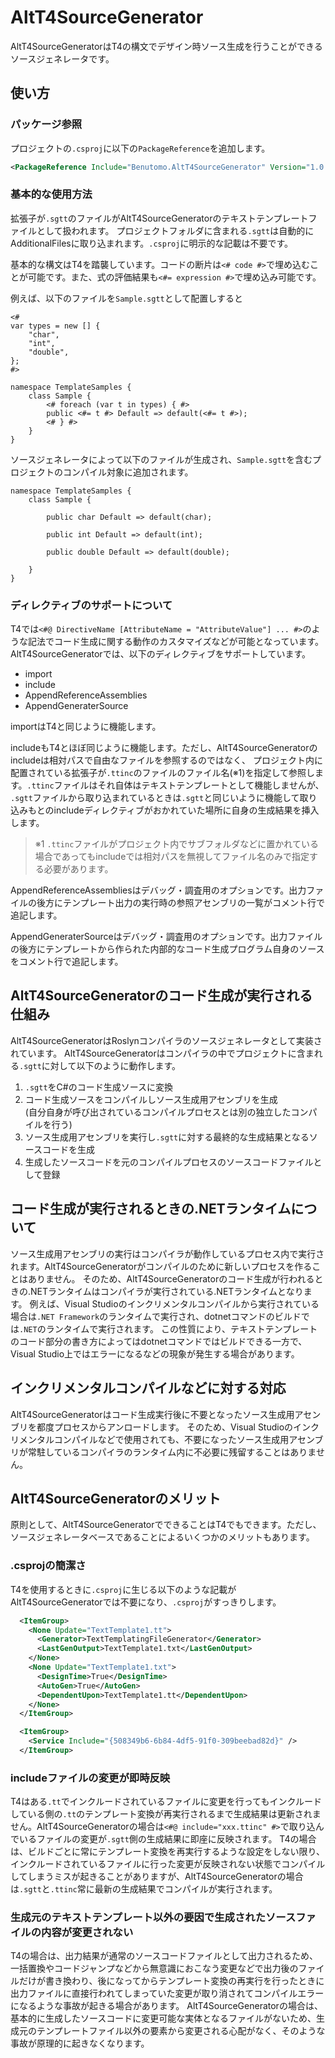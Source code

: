 # AltT4SourceGenerator

AltT4SourceGeneratorはT4の構文でデザイン時ソース生成を行うことができるソースジェネレータです。

## 使い方

### パッケージ参照

プロジェクトの`.csproj`に以下の`PackageReference`を追加します。

```xml
<PackageReference Include="Benutomo.AltT4SourceGenerator" Version="1.0.1" PrivateAssets="true" />
```

### 基本的な使用方法

拡張子が`.sgtt`のファイルがAltT4SourceGeneratorのテキストテンプレートファイルとして扱われます。
プロジェクトフォルダに含まれる`.sgtt`は自動的にAdditionalFilesに取り込まれます。`.csproj`に明示的な記載は不要です。

基本的な構文はT4を踏襲しています。コードの断片は`<# code #>`で埋め込むことが可能です。また、式の評価結果も`<#= expression #>`で埋め込み可能です。

例えば、以下のファイルを`Sample.sgtt`として配置しすると

```
<#
var types = new [] {
    "char",
    "int",
    "double",
};
#>

namespace TemplateSamples {
    class Sample {
        <# foreach (var t in types) { #>
        public <#= t #> Default => default(<#= t #>);
        <# } #>
    }
}
```

ソースジェネレータによって以下のファイルが生成され、`Sample.sgtt`を含むプロジェクトのコンパイル対象に追加されます。

```
namespace TemplateSamples {
    class Sample {
        
        public char Default => default(char);
        
        public int Default => default(int);
        
        public double Default => default(double);
        
    }
}
```

### ディレクティブのサポートについて

T4では`<#@ DirectiveName [AttributeName = "AttributeValue"] ... #>`のような記法でコード生成に関する動作のカスタマイズなどが可能となっています。
AltT4SourceGeneratorでは、以下のディレクティブをサポートしています。

- import
- include
- AppendReferenceAssemblies
- AppendGeneraterSource

importはT4と同じように機能します。

includeもT4とほぼ同じように機能します。ただし、AltT4SourceGeneratorのincludeは相対パスで自由なファイルを参照するのではなく、
プロジェクト内に配置されている拡張子が`.ttinc`のファイルのファイル名(※1)を指定して参照します。`.ttinc`ファイルはそれ自体はテキストテンプレートとして機能しませんが、
`.sgtt`ファイルから取り込まれているときは`.sgtt`と同じいように機能して取り込みもとのincludeディレクティブがおかれていた場所に自身の生成結果を挿入します。

> ※1 `.ttinc`ファイルがプロジェクト内でサブフォルダなどに置かれている場合であってもincludeでは相対パスを無視してファイル名のみで指定する必要があります。

AppendReferenceAssembliesはデバッグ・調査用のオプションです。出力ファイルの後方にテンプレート出力の実行時の参照アセンブリの一覧がコメント行で追記します。

AppendGeneraterSourceはデバッグ・調査用のオプションです。出力ファイルの後方にテンプレートから作られた内部的なコード生成プログラム自身のソースをコメント行で追記します。

## AltT4SourceGeneratorのコード生成が実行される仕組み

AltT4SourceGeneratorはRoslynコンパイラのソースジェネレータとして実装されています。
AltT4SourceGeneratorはコンパイラの中でプロジェクトに含まれる`.sgtt`に対して以下のように動作します。

1. `.sgtt`をC#のコード生成ソースに変換
2. コード生成ソースをコンパイルしソース生成用アセンブリを生成<br>(自分自身が呼び出されているコンパイルプロセスとは別の独立したコンパイルを行う)
3. ソース生成用アセンブリを実行し`.sgtt`に対する最終的な生成結果となるソースコードを生成
4. 生成したソースコードを元のコンパイルプロセスのソースコードファイルとして登録

## コード生成が実行されるときの.NETランタイムについて

ソース生成用アセンブリの実行はコンパイラが動作しているプロセス内で実行されます。AltT4SourceGeneratorがコンパイルのために新しいプロセスを作ることはありません。
そのため、AltT4SourceGeneratorのコード生成が行われるときの.NETランタイムはコンパイラが実行されている.NETランタイムとなります。
例えば、Visual Studioのインクリメンタルコンパイルから実行されている場合は`.NET Framework`のランタイムで実行され、dotnetコマンドのビルドでは`.NET`のランタイムで実行されます。
この性質により、テキストテンプレートのコード部分の書き方によってはdotnetコマンドではビルドできる一方で、Visual Studio上ではエラーになるなどの現象が発生する場合があります。

## インクリメンタルコンパイルなどに対する対応

AltT4SourceGeneratorはコード生成実行後に不要となったソース生成用アセンブリを都度プロセスからアンロードします。
そのため、Visual Studioのインクリメンタルコンパイルなどで使用されても、不要になったソース生成用アセンブリが常駐しているコンパイラのランタイム内に不必要に残留することはありません。

## AltT4SourceGeneratorのメリット

原則として、AltT4SourceGeneratorでできることはT4でもできます。ただし、ソースジェネレータベースであることによるいくつかのメリットもあります。

### .csprojの簡潔さ

T4を使用するときに`.csproj`に生じる以下のような記載がAltT4SourceGeneratorでは不要になり、`.csproj`がすっきりします。

```xml
  <ItemGroup>
    <None Update="TextTemplate1.tt">
      <Generator>TextTemplatingFileGenerator</Generator>
      <LastGenOutput>TextTemplate1.txt</LastGenOutput>
    </None>
    <None Update="TextTemplate1.txt">
      <DesignTime>True</DesignTime>
      <AutoGen>True</AutoGen>
      <DependentUpon>TextTemplate1.tt</DependentUpon>
    </None>
  </ItemGroup>

  <ItemGroup>
    <Service Include="{508349b6-6b84-4df5-91f0-309beebad82d}" />
  </ItemGroup>
```

### includeファイルの変更が即時反映

T4はある`.tt`でインクルードされているファイルに変更を行ってもインクルードしている側の`.tt`のテンプレート変換が再実行されるまで生成結果は更新されません。AltT4SourceGeneratorの場合は`<#@ include="xxx.ttinc" #>`で取り込んでいるファイルの変更が`.sgtt`側の生成結果に即座に反映されます。
T4の場合は、ビルドごとに常にテンプレート変換を再実行するような設定をしない限り、インクルードされているファイルに行った変更が反映されない状態でコンパイルしてしまうミスが起きることがありますが、AltT4SourceGeneratorの場合は`.sgtt`と`.ttinc`常に最新の生成結果でコンパイルが実行されます。

### 生成元のテキストテンプレート以外の要因で生成されたソースファイルの内容が変更されない

T4の場合は、出力結果が通常のソースコードファイルとして出力されるため、一括置換やコードジャンプなどから無意識におこなう変更などで出力後のファイルだけが書き換わり、後になってからテンプレート変換の再実行を行ったときに出力ファイルに直接行われてしまっていた変更が取り消されてコンパイルエラーになるような事故が起きる場合があります。
AltT4SourceGeneratorの場合は、基本的に生成したソースコードに変更可能な実体となるファイルがないため、生成元のテンプレートファイル以外の要素から変更される心配がなく、そのような事故が原理的に起きなくなります。
